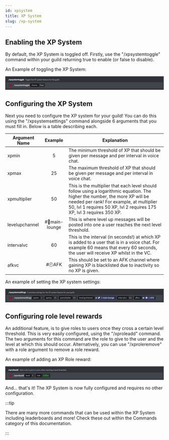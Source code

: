 ```yaml
---
id: xpsystem
title: XP System
slug: /xp-system
---
```


## Enabling the XP System

By default, the XP System is toggled off. Firstly, use the "/xpsystemtoggle" command within your guild returning true to enable (or false to disable).

An Example of toggling the XP System:

![img](../static/img/xpsystemtoggle-example.png)

## Configuring the XP System

Next you need to configure the XP system for your guild! You can do this using the "/xpsystemsettings" command alongside 6 arguments that you must fill in. Below is a table describing each.

| Argument Name | Example | Explanation |
| ------------- | :-----------: | ----- |
| xpmin | 5 | The minimum threshold of XP that should be given per message and per interval in voice chat. |
| xpmax | 25 | The maximum threshold of XP that should be given per message and per interval in voice chat. |
| xpmultiplier | 50 | This is the multiplier that each level should follow using a logarithmic equation. The higher the number, the more XP will be needed per rank! For example, at multiplier 50, lvl 1 requires 50 XP, lvl 2 requires 175 XP, lvl 3 requires 350 XP. |
| levelupchannel | #🍻main-lounge | This is where level up messages will be posted into one a user reaches the next level threshold. |
| intervalvc | 60 | This is the interval (in seconds!) at which XP is added to a user that is in a voice chat. For example 60 means that every 60 seconds, the user will receive XP whilst in the VC. |
| afkvc | #🕗AFK | This should be set to an AFK channel where gaining XP is blacklisted due to inactivity so no XP is given. |

An example of setting the XP system settings:

![img](../static/img/xpsystemsettings-example.png)

## Configuring role level rewards

An additional feature, is to give roles to users once they cross a certain level threshold. This is very easily configured, using the "/xproleadd" command. The two arguments for this command are the role to give to the user and the level at which this should occur. Alternatively, you can use "/xproleremove" with a role argument to remove a role reward.

An example of adding an XP Role reward:

![img](../static/img/xpsystemroleadd-example.png)

And... that's it! The XP System is now fully configured and requires no other configuration.

:::tip

There are many more commands that can be used within the XP System including leaderboards and more! Check these out within the Commands category of this documentation.

:::